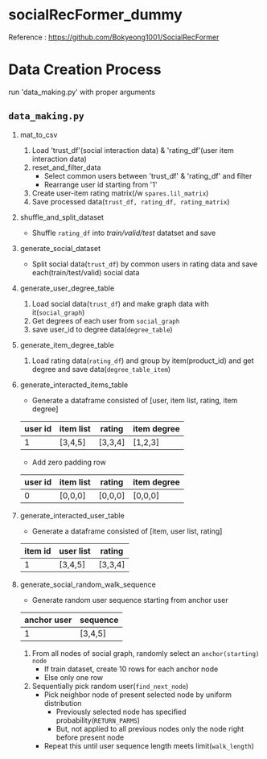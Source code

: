 # socialRecFormer_dummy
Reference : https://github.com/Bokyeong1001/SocialRecFormer

# Data Creation Process
run 'data_making.py' with proper arguments

## `data_making.py`
1. mat_to_csv
    1. Load 'trust_df'(social interaction data) & 'rating_df'(user item interaction data)
    2. reset_and_filter_data
        - Select common users between 'trust_df' & 'rating_df' and filter
        - Rearrange user id starting from '1'
    3. Create user-item rating matrix(/w `spares.lil_matrix`)
    4. Save processed data(`trust_df, rating_df, rating_matrix`)

2. shuffle_and_split_dataset
    - Shuffle `rating_df` into *train/valid/test* datatset and save

3. generate_social_dataset
    - Split social data(`trust_df`) by common users in rating data and save each(train/test/valid) social data
    
4. generate_user_degree_table
    1. Load social data(`trust_df`) and make graph data with it(`social_graph`)
    2. Get degrees of each user from `social_graph`
    3. save user_id to degree data(`degree_table`)

5. generate_item_degree_table
    1. Load rating data(`rating_df`) and group by item(product_id) and get degree and save data(`degree_table_item`)

6. generate_interacted_items_table
    - Generate a dataframe consisted of [user, item list, rating, item degree]

    |user id|item list|rating|item degree|  
    |---|---|---|---|
    |1|[3,4,5]|[3,3,4]|[1,2,3]|

    - Add zero padding row

    |user id|item list|rating|item degree|  
    |---|---|---|---|
    |0|[0,0,0]|[0,0,0]|[0,0,0]|

7. generate_interacted_user_table
    - Generate a dataframe consisted of [item, user list, rating]

    |item id|user list|rating|
    |---|---|---|
    |1|[3,4,5]|[3,3,4]|

8. generate_social_random_walk_sequence
    - Generate random user sequence starting from anchor user

    |anchor user|sequence|
    |---|---|
    |1|[3,4,5]|

    1. From all nodes of social graph, randomly select an `anchor(starting) node`
        - If train dataset, create 10 rows for each anchor node
        - Else only one row
    2. Sequentially pick random user(`find_next_node`)
        - Pick neighbor node of present selected node by uniform distribution
            - Previously selected node has specified probability(`RETURN_PARMS`)
            - But, not applied to all previous nodes only the node right before present node
        - Repeat this until user sequence length meets limit(`walk_length`)
        